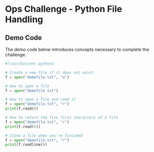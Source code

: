 # Ops Challenge - Python File Handling

## Demo Code

The demo code below introduces concepts necessary to complete the challenge. 

```python
#!/usr/bin/env python3

# Create a new file if it does not exist
f = open("demofile.txt", "w")

# How to open a file
f = open("demofile.txt")

# How to open a file and read it
f = open("demofile.txt", "r")
print(f.read())

# How to return the five first characters of a file
f = open("demofile.txt", "r")
print(f.read(5))

# Close a file when you're finished
f = open("demofile.txt", "r")
print(f.readline())

```
